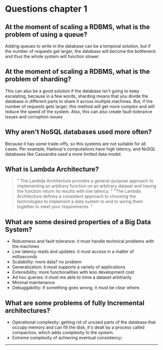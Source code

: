 # Questions chapter 1

## At the moment of scaling a RDBMS, what is the problem of using a queue?
Adding queues to write in the database can be a temporal solution, but if the number of requests get larger, the database will become the bottleneck and thus the whole system will function slower.

## At the moment of scaling a RDBMS, what is the problem of sharding?
This can also be a good solution if the database isn't going to keep escalating, because in a few words, sharding means that you divide the database in different parts to share it across multiple machines. 
But, if the number of requests gets larger, this method will get more complex and will reduce the speed of the system.
Also, this can also create fault-tolerance issues and corruption issues

## Why aren't NoSQL databases used more often?
Because it has some trade-offs, so this systems are not suitable for all cases.
Per example, Hadoop's computations have high latency, and NoSQL databases like Cassandra used a more limited data model.

## What is Lambda Architecture?
> " The Lambda Architecture provides a general-purpose approach to implementing an arbitrary function on an arbitrary dataset and having the function return its results with low latency. "
> "The Lambda Architecture defines a consistent approach to choosing the technologies to implement a data system to and to wiring them together to meet your requirements. "

## What are some desired properties of a Big Data System?
- Robustness and fault tolerance: it must handle technical problems with the machines
- Low latency reads and updates: it must access in a matter of milliseconds
- Scalability: more data? no problem
- Generalization: it must supports a variety of applications
- Extensibility: more functionalities with less development cost
- Ad hoc queries: it must me able to mine a dataset arbitrarily
- Minimal maintenance
- Debuggability: if something goes wrong, it must be clear where.

## What are some problems of fully Incremental architectures?
- Operational complexity: getting rid of unused parts of the database that occupy memory and can fill the disk, it's dealt by a process called compaction, which adds complexity to the system.
- Extreme complexity of achieving eventual consistency: 
---
<!--stackedit_data:
eyJoaXN0b3J5IjpbMjI5NjMyMzg1LC0xMzA4NjMyOTQsMTM4OD
I0NDQ5MywtMTk0Mzg2MjM5NCw1MjA2MzA5MjQsMTA4NTEyODgw
MV19
-->
